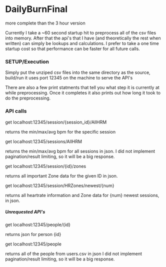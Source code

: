 # DailyBurnFinal
more complete than the 3 hour version

Currently I take a ~60 second startup hit to preprocess all of the csv files into memory. After that the api's that I have (and theoretically the rest when written) can simply be lookups and calculations. I prefer to take a one time startup cost so that performance can be faster for all future calls.

### SETUP/Execution

Simply put the unziped csv files into the same directory as the source, build/run
it uses port 12345 on the machine to serve the API's

There are also a few print statments that tell you what step it is currently at while preprocessing. Once it completes it also prints out how long it took to do the preprocessing.

### API calls
get localhost:12345/session/{session_id}/AllHRM

returns the min/max/avg bpm for the specific session

get localhost:12345/sessions/AllHRM

returns the min/max/avg bpm for all sessions in json.
I did not implement pagination/result limiting, so it will be a big response.

get localhost:12345/session/{id}/zones

returns all important Zone data for the given ID in json.

get localhost:12345/session/HRZones/newest/{num}

returns all heartrate information and Zone data for {num} newest sessions, in json.



##### Unrequested API's
get localhost:12345/people/{id}

returns json for person {id}

get localhost:12345/people

returns all of the people from users.csv in json
I did not implement pagination/result limiting, so it will be a big response.

